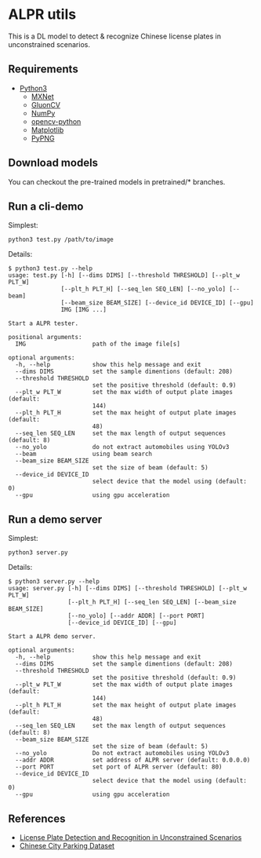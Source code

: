 # ALPR utils

This is a DL model to detect & recognize Chinese license plates in unconstrained scenarios.

## Requirements

* [Python3](https://www.python.org/)
  * [MXNet](https://mxnet.apache.org/)
  * [GluonCV](https://gluon-cv.mxnet.io/)
  * [NumPy](https://www.numpy.org)
  * [opencv-python](https://github.com/skvark/opencv-python)
  * [Matplotlib](https://matplotlib.org/)
  * [PyPNG](https://github.com/drj11/pypng)

## Download models

You can checkout the pre-trained models in pretrained/\* branches.

## Run a cli-demo

Simplest:

```
python3 test.py /path/to/image
```

Details:

```
$ python3 test.py --help
usage: test.py [-h] [--dims DIMS] [--threshold THRESHOLD] [--plt_w PLT_W]
               [--plt_h PLT_H] [--seq_len SEQ_LEN] [--no_yolo] [--beam]
               [--beam_size BEAM_SIZE] [--device_id DEVICE_ID] [--gpu]
               IMG [IMG ...]

Start a ALPR tester.

positional arguments:
  IMG                   path of the image file[s]

optional arguments:
  -h, --help            show this help message and exit
  --dims DIMS           set the sample dimentions (default: 208)
  --threshold THRESHOLD
                        set the positive threshold (default: 0.9)
  --plt_w PLT_W         set the max width of output plate images (default:
                        144)
  --plt_h PLT_H         set the max height of output plate images (default:
                        48)
  --seq_len SEQ_LEN     set the max length of output sequences (default: 8)
  --no_yolo             do not extract automobiles using YOLOv3
  --beam                using beam search
  --beam_size BEAM_SIZE
                        set the size of beam (default: 5)
  --device_id DEVICE_ID
                        select device that the model using (default: 0)
  --gpu                 using gpu acceleration
```

## Run a demo server

Simplest:

```
python3 server.py
```

Details:

```
$ python3 server.py --help
usage: server.py [-h] [--dims DIMS] [--threshold THRESHOLD] [--plt_w PLT_W]
                 [--plt_h PLT_H] [--seq_len SEQ_LEN] [--beam_size BEAM_SIZE]
                 [--no_yolo] [--addr ADDR] [--port PORT]
                 [--device_id DEVICE_ID] [--gpu]

Start a ALPR demo server.

optional arguments:
  -h, --help            show this help message and exit
  --dims DIMS           set the sample dimentions (default: 208)
  --threshold THRESHOLD
                        set the positive threshold (default: 0.9)
  --plt_w PLT_W         set the max width of output plate images (default:
                        144)
  --plt_h PLT_H         set the max height of output plate images (default:
                        48)
  --seq_len SEQ_LEN     set the max length of output sequences (default: 8)
  --beam_size BEAM_SIZE
                        set the size of beam (default: 5)
  --no_yolo             Do not extract automobiles using YOLOv3
  --addr ADDR           set address of ALPR server (default: 0.0.0.0)
  --port PORT           set port of ALPR server (default: 80)
  --device_id DEVICE_ID
                        select device that the model using (default: 0)
  --gpu                 using gpu acceleration
```

## References

* [License Plate Detection and Recognition in Unconstrained Scenarios](http://sergiomsilva.com/pubs/alpr-unconstrained/)
* [Chinese City Parking Dataset](https://github.com/detectRecog/CCPD)
